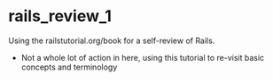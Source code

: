 # rails_review_1
Using the railstutorial.org/book for a self-review of Rails.
- Not a whole lot of action in here, using this tutorial to re-visit basic concepts and terminology
